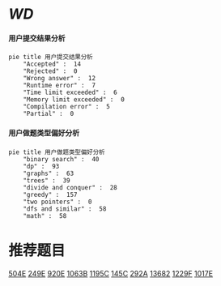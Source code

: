 # _WD_

<!-- tabs:start -->



#### **用户提交结果分析**

```mermaid
pie title 用户提交结果分析
    "Accepted" :  14
    "Rejected" :  0
    "Wrong answer" :  12
    "Runtime error" :  7
    "Time limit exceeded" :  6
    "Memory limit exceeded" :  0
    "Compilation error" :  5
    "Partial" :  0
```

#### **用户做题类型偏好分析**

```mermaid
pie title 用户做题类型偏好分析
    "binary search" :  40
    "dp" :  93
    "graphs" :  63
    "trees" :  39
    "divide and conquer" :  28
    "greedy" :  157
    "two pointers" :  0
    "dfs and similar" :  58
    "math" :  58
```



<!-- tabs:end -->
# 推荐题目
[504E](https://codeforces.com/contest/504/problem/E)
[249E](https://codeforces.com/contest/249/problem/E)
[920E](https://codeforces.com/contest/920/problem/E)
[1063B](https://codeforces.com/contest/1063/problem/B)
[1195C](https://codeforces.com/contest/1195/problem/C)
[145C](https://codeforces.com/contest/145/problem/C)
[292A](https://codeforces.com/contest/292/problem/A)
[13682](https://codeforces.com/contest/1368/problem/2)
[1229F](https://codeforces.com/contest/1229/problem/F)
[1017E](https://codeforces.com/contest/1017/problem/E)
